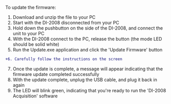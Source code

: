 To update the firmware:

1. Download and unzip the file to your PC
2. Start with the DI-2008 disconnected from your PC
3. Hold down the pushbutton on the side of the DI-2008, and connect the unit to your PC
4. With the DI-2008 connect to the PC, release the button (the mode LED should be solid white)
5. Run the Update.exe application and click the 'Update Firmware' button 

```diff
+6. Carefully follow the instructions on the screen
```

7. Once the update is complete, a message will appear indicating that the firmware update completed successfully
8. With the update complete, unplug the USB cable, and plug it back in again
9. The LED will blink green, indicating that you're ready to run the 'DI-2008 Acquisition' software
